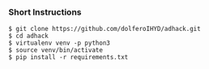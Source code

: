 ### Short Instructions
`$ git clone https://github.com/dolferoIHYD/adhack.git`</br>
`$ cd adhack`</br>
`$ virtualenv venv -p python3`</br>
`$ source venv/bin/activate`</br>
`$ pip install -r requirements.txt`
